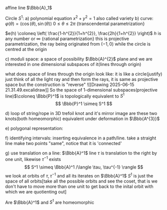 
affine line $\Bbb{A}_1$


Circle $S^1$:
a) polynomial equation $x^{2}+y^{2}=1$ also called variety
b) curve: $\varphi(\theta)=(\cos(\theta), \sin(\theta))$ $0 \leq \theta \leq 2\pi$ {transcendental parametrization}

$e(h) \coloneq \left( \frac{1-h^{2}}{1+h^{2}}, \frac{2h}{1+h^{2}} \right)$ $h$ is any number or $\infty$ {rational parametrization}
this is projective parametrization, the ray being originated from $(-1, 0)$ while the circle is centred at the origin

c) moduli space: a space of possibility 
$\Bbb{A}^{2}$ plane and we are interested in one dimensional subspaces of it(lines through origin)

what does space of lines through the origin look like: it is like a circle(justify)
just think of all the light ray and then form the rays, it is same as projective space but the construction is "reverse" ![[Drawing 2025-06-15 21.31.49.excalidraw]]
So the space of 1-dimensional subspaces(projective line)$\coloneq \Bbb{P}^1$ is topologically equivalent to $S^1$
 $$
\Bbb{P}^1 \simeq S^1
$$

d) loop of string/rope in 3D
trefoil knot and it's mirror image
are these two knots(both homeomorphic) equivalent under deformation in $\Bbb{A^{3}}$

e) polygonal representation: 

f) identifying intervals: inserting equivalence in a path/line. take a straight line make two points "same", notice that it is 'connected'

g) use translation on a line: $\Bbb{A}^1$ line $\tau$ is translation to the right by one unit, likewise $\tau^{-1}$ exists
$$
S^1 \simeq \Bbb{A}^1 /\langle \tau, \tau^{-1} \rangle
$$
we look at orbits of $\tau, \tau^{-1}$ and all its iterates on $\Bbb{A}^1$
$S^1$ is just the space of all orbits[take all the possible orbits and see the coset, that is we don't have to move more than one unit to get back to the inital orbit with which we are quotienting out]

Are $\Bbb{A}^1$ and $S^1$ are homeomorphic
